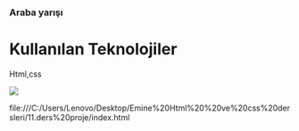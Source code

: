 <h3>Araba yarışı </h3>

 <h1>Kullanılan Teknolojiler </h1>

Html,css

![](ekran.gif)

file:///C:/Users/Lenovo/Desktop/Emine%20Html%20%20ve%20css%20dersleri/11.ders%20proje/index.html
